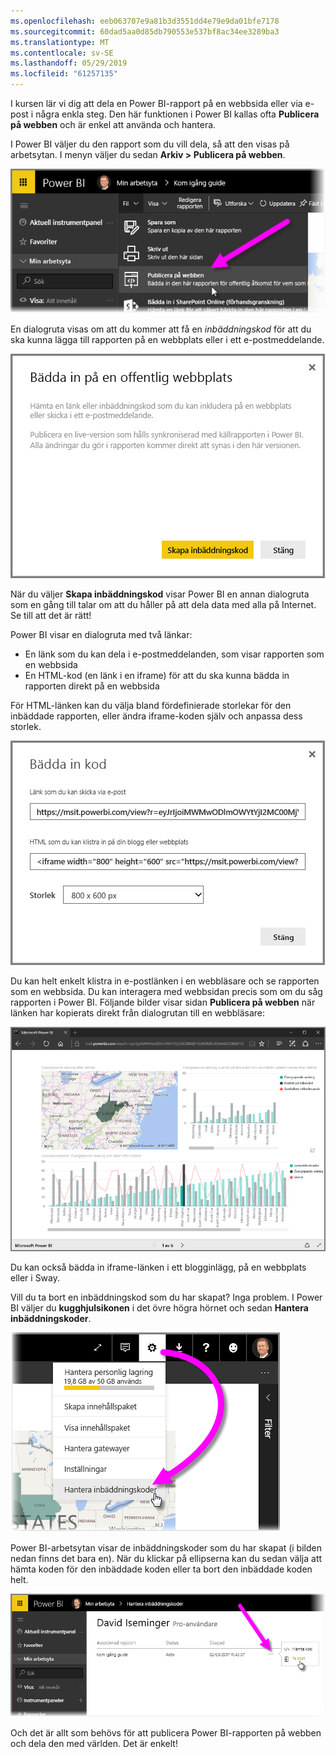 ```yaml
---
ms.openlocfilehash: eeb063707e9a81b3d3551dd4e79e9da01bfe7178
ms.sourcegitcommit: 60dad5aa0d85db790553e537bf8ac34ee3289ba3
ms.translationtype: MT
ms.contentlocale: sv-SE
ms.lasthandoff: 05/29/2019
ms.locfileid: "61257135"
---
```

I kursen lär vi dig att dela en Power BI-rapport på en webbsida eller via e-post i några enkla steg. Den här funktionen i Power BI kallas ofta **Publicera på webben** och är enkel att använda och hantera.

I Power BI väljer du den rapport som du vill dela, så att den visas på arbetsytan. I menyn väljer du sedan **Arkiv > Publicera på webben**.

![](media/6-6-publish-to-web/6-6_1a.png)

En dialogruta visas om att du kommer att få en *inbäddningskod* för att du ska kunna lägga till rapporten på en webbplats eller i ett e-postmeddelande.

![](media/6-6-publish-to-web/6-6_2.png)

När du väljer **Skapa inbäddningskod** visar Power BI en annan dialogruta som en gång till talar om att du håller på att dela data med alla på Internet. Se till att det är rätt!

Power BI visar en dialogruta med två länkar:

* En länk som du kan dela i e-postmeddelanden, som visar rapporten som en webbsida
* En HTML-kod (en länk i en iframe) för att du ska kunna bädda in rapporten direkt på en webbsida

För HTML-länken kan du välja bland fördefinierade storlekar för den inbäddade rapporten, eller ändra iframe-koden själv och anpassa dess storlek.

![](media/6-6-publish-to-web/6-6_3.png)

Du kan helt enkelt klistra in e-postlänken i en webbläsare och se rapporten som en webbsida. Du kan interagera med webbsidan precis som om du såg rapporten i Power BI. Följande bilder visar sidan **Publicera på webben** när länken har kopierats direkt från dialogrutan till en webbläsare:

![](media/6-6-publish-to-web/6-6_4.png)

Du kan också bädda in iframe-länken i ett blogginlägg, på en webbplats eller i Sway.

Vill du ta bort en inbäddningskod som du har skapat? Inga problem. I Power BI väljer du **kugghjulsikonen** i det övre högra hörnet och sedan **Hantera inbäddningskoder**.

![](media/6-6-publish-to-web/6-6_5.png)

Power BI-arbetsytan visar de inbäddningskoder som du har skapat (i bilden nedan finns det bara en). När du klickar på ellipserna kan du sedan välja att hämta koden för den inbäddade koden eller ta bort den inbäddade koden helt.

![](media/6-6-publish-to-web/6-6_6.png)

Och det är allt som behövs för att publicera Power BI-rapporten på webben och dela den med världen. Det är enkelt!

